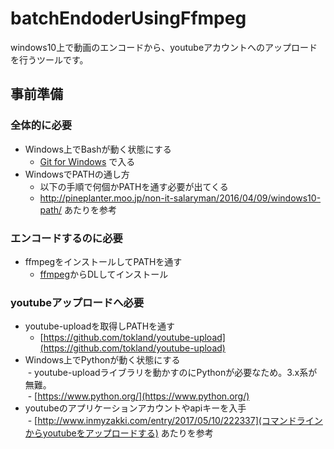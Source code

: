 # batchEndoderUsingFfmpeg
windows10上で動画のエンコードから、youtubeアカウントへのアップロードを行うツールです。

## 事前準備
### 全体的に必要
- Windows上でBashが動く状態にする
  - [Git for Windows](https://gitforwindows.org/) で入る
- WindowsでPATHの通し方  
  - 以下の手順で何個かPATHを通す必要が出てくる
  - http://pineplanter.moo.jp/non-it-salaryman/2016/04/09/windows10-path/ あたりを参考

### エンコードするのに必要
- ffmpegをインストールしてPATHを通す  
  - [ffmpeg](https://www.ffmpeg.org/)からDLしてインストール  

### youtubeアップロードへ必要
- youtube-uploadを取得しPATHを通す    
  - [https://github.com/tokland/youtube-upload](https://github.com/tokland/youtube-upload)  
- Windows上でPythonが動く状態にする  
  - youtube-uploadライブラリを動かすのにPythonが必要なため。3.x系が無難。    
  - [https://www.python.org/](https://www.python.org/)    
- youtubeのアプリケーションアカウントやapiキーを入手    
  - [http://www.inmyzakki.com/entry/2017/05/10/222337](コマンドラインからyoutubeをアップロードする) あたりを参考  
 
